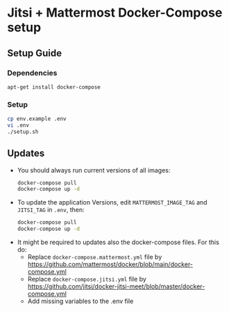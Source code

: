 # Jitsi + Mattermost Docker-Compose setup

## Setup Guide

### Dependencies

`apt-get install docker-compose`

### Setup

```bash
cp env.example .env
vi .env
./setup.sh
```

## Updates

* You should always run current versions of all images:
  ```bash
  docker-compose pull
  docker-compose up -d
  ```
* To update the application Versions, edit `MATTERMOST_IMAGE_TAG` and `JITSI_TAG` in `.env`, then:
  ```bash
  docker-compose pull
  docker-compose up -d
  ```
* It might be required to updates also the docker-compose files. For this do:
  * Replace `docker-compose.mattermost.yml` file by https://github.com/mattermost/docker/blob/main/docker-compose.yml
  * Replace `docker-compose.jitsi.yml` file by https://github.com/jitsi/docker-jitsi-meet/blob/master/docker-compose.yml
  * Add missing variables to the .env file
  
  